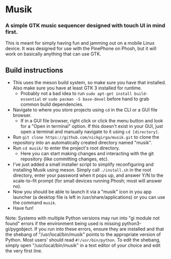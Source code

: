 # Musik
### A simple GTK music sequencer designed with touch UI in mind first.

This is meant for simply having fun and jamming out on a mobile Linux device. It was designed for use with the PinePhone on Phosh, but it will work on basically anything that can use GTK.

## Build instructions

- This uses the meson build system, so make sure you have that installed. Also make sure you have at least GTK 3 installed for runtime.
  - Probably not a bad idea to run `sudo apt-get install build-essential` or `sudo pacman -S base-devel` before hand to grab common build dependencies.
- Navigate to where you store projects using `cd` in the CLI or a GUI file browser.
  - If in a GUI file browser, right click or click the menu button and look for a "Open in terminal" option. If this doesn't exist in your GUI, just open a terminal and manually navigate to it using `cd [directory]`.
- Run `git clone https://github.com/nickgirga/musik.git` to clone the repository into an automatically created directory named "musik".
- Run `cd musik/` to enter the project's root directory.
  - Here you can start making changes and interacting with the git repository (like committing changes, etc).
- I've just added a small installer script to simplify reconfiguring and installing Musik using meson. Simply call `./install.sh` in the root directory, enter your password when it pops up, and answer Y/N to the scale-to-fit prompt (for small devices running Phosh; most will answer no).
- Now you should be able to launch it via a "musik" icon in you app launcher (a desktop file is left in /usr/share/applications) or you can use the command `musik`.
- Have fun!

Note: Systems with multiple Python versions may run into "gi module not found" errors if the environment being used is missing python3-gi/pygobject. If you run into these errors, ensure they are installed and that the shebang of "/usr/local/bin/musik" points to the appropriate version of Python. Most users' should read `#!/usr/bin/python`. To edit the shebang, simply open "/usr/local/bin/musik" in a text editor of your choice and edit the very first line.
